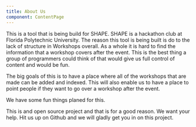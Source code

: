 ```yaml
---
title: About Us
component: ContentPage
---
```

This is a tool that is being build for SHAPE. SHAPE is a hackathon club at
Florida Polytechnic University. The reason this tool is being built is do to
the lack of structure in Workshops overall. As a whole it is hard to find the
information that a workshop covers after the event. This is the best thing a
group of programmers could think of that would give us full control of content
and would be fun.

The big goals of this is to have a place where all of the workshops that are
made can be added and indexed. This will also enable us to have a place to
point people if they want to go over a workshop after the event.

We have some fun things planed for this.

This is and open source project and that is for a good reason. We want your help.
Hit us up on Github and we will gladly get you in on this project.

